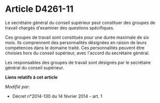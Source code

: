 # Article D4261-11

Le secrétaire général du conseil supérieur peut constituer des groupes de travail chargés d'examiner des questions
spécifiques. 

Ces groupes de travail sont constitués pour une durée maximale de six mois. Ils comprennent des personnalités désignées en
raison de leurs compétences dans le domaine traité. Ces personnalités peuvent être choisies hors du conseil supérieur, avec
l'accord du secrétaire général. 

Les responsables des groupes de travail sont désignés par le secrétaire général du conseil supérieur.

**Liens relatifs à cet article**

_Modifié par_:

  - Décret n°2014-130 du 14 février 2014 - art. 1
